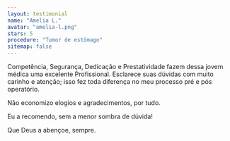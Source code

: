 ```yaml
---
layout: testimonial
name: "Amelia L."
avatar: "amelia-l.png"
stars: 5
procedure: "Tumor de estômago"
sitemap: false
---
```


Competência, Segurança, Dedicação e Prestatividade fazem dessa jovem médica uma excelente Profissional. Esclarece suas dúvidas com muito carinho e atenção; isso fez toda diferença no meu processo pré e pós operatório.

Não economizo elogios e agradecimentos, por tudo.

Eu a recomendo, sem a menor sombra de dúvida!

Que Deus a abençoe, sempre.

